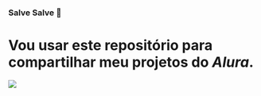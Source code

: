 ### Salve Salve 👋

# Vou usar este repositório para compartilhar meu projetos do _Alura_.

![](https://2.bp.blogspot.com/-64tMsVXz0gE/VlX7hwEesKI/AAAAAAABhC0/tyCjZrNL6e4/s1600/funny-cat-gifs-182-02.gif)

